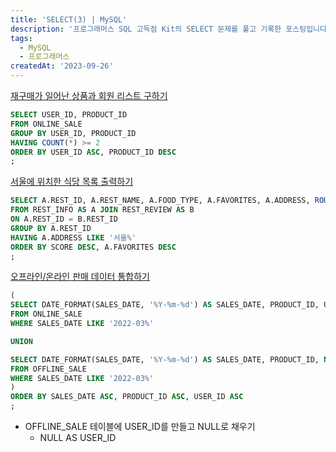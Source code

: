 ```yaml
---
title: 'SELECT(3) | MySQL'
description: '프로그래머스 SQL 고득점 Kit의 SELECT 문제를 풀고 기록한 포스팅입니다.'
tags:
  - MySQL
  - 프로그래머스
createdAt: '2023-09-26'
---
```


[재구매가 일어난 상품과 회원 리스트 구하기](https://school.programmers.co.kr/learn/courses/30/lessons/131536?language=mysql)
```sql
SELECT USER_ID, PRODUCT_ID
FROM ONLINE_SALE
GROUP BY USER_ID, PRODUCT_ID
HAVING COUNT(*) >= 2
ORDER BY USER_ID ASC, PRODUCT_ID DESC
;
```

[서울에 위치한 식당 목록 출력하기](https://school.programmers.co.kr/learn/courses/30/lessons/131118?language=mysql)

```sql
SELECT A.REST_ID, A.REST_NAME, A.FOOD_TYPE, A.FAVORITES, A.ADDRESS, ROUND(AVG(B.REVIEW_SCORE), 2) AS SCORE
FROM REST_INFO AS A JOIN REST_REVIEW AS B
ON A.REST_ID = B.REST_ID
GROUP BY A.REST_ID
HAVING A.ADDRESS LIKE '서울%'
ORDER BY SCORE DESC, A.FAVORITES DESC
;
```

[오프라인/온라인 판매 데이터 통합하기](https://school.programmers.co.kr/learn/courses/30/lessons/131537?language=mysql)
```sql
(
SELECT DATE_FORMAT(SALES_DATE, '%Y-%m-%d') AS SALES_DATE, PRODUCT_ID, USER_ID, SALES_AMOUNT
FROM ONLINE_SALE 
WHERE SALES_DATE LIKE '2022-03%'

UNION

SELECT DATE_FORMAT(SALES_DATE, '%Y-%m-%d') AS SALES_DATE, PRODUCT_ID, NULL AS USER_ID, SALES_AMOUNT
FROM OFFLINE_SALE 
WHERE SALES_DATE LIKE '2022-03%'
)
ORDER BY SALES_DATE ASC, PRODUCT_ID ASC, USER_ID ASC
;
```
- OFFLINE_SALE 테이블에 USER_ID를 만들고 NULL로 채우기
	- NULL AS USER_ID